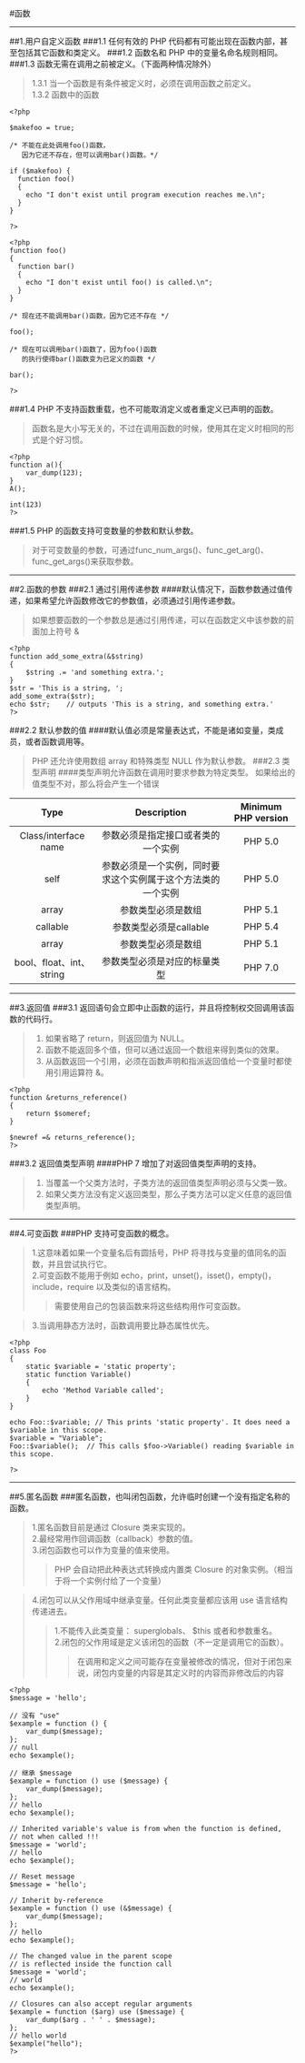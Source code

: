 #函数
***
##1.用户自定义函数 
###1.1 任何有效的 PHP 代码都有可能出现在函数内部，甚至包括其它函数和类定义。 
###1.2 函数名和 PHP 中的变量名命名规则相同。
###1.3 函数无需在调用之前被定义。（下面两种情况除外）
>1.3.1 当一个函数是有条件被定义时，必须在调用函数之前定义。  
>1.3.2 函数中的函数
```
<?php

$makefoo = true;

/* 不能在此处调用foo()函数，
   因为它还不存在，但可以调用bar()函数。*/

if ($makefoo) {
  function foo()
  {
    echo "I don't exist until program execution reaches me.\n";
  }
}

?>
```
```
<?php
function foo()
{
  function bar()
  {
    echo "I don't exist until foo() is called.\n";
  }
}

/* 现在还不能调用bar()函数，因为它还不存在 */

foo();

/* 现在可以调用bar()函数了，因为foo()函数
   的执行使得bar()函数变为已定义的函数 */

bar();

?> 
```
###1.4 PHP 不支持函数重载，也不可能取消定义或者重定义已声明的函数。 
>函数名是大小写无关的，不过在调用函数的时候，使用其在定义时相同的形式是个好习惯。 
```
<?php
function a(){
    var_dump(123);
}
A();

int(123)
?>
```
###1.5 PHP 的函数支持可变数量的参数和默认参数。
>对于可变数量的参数，可通过func_num_args()、func_get_arg()、func_get_args()来获取参数。
***
##2.函数的参数 
###2.1 通过引用传递参数 
####默认情况下，函数参数通过值传递，如果希望允许函数修改它的参数值，必须通过引用传递参数。 
>如果想要函数的一个参数总是通过引用传递，可以在函数定义中该参数的前面加上符号 &  
```
<?php
function add_some_extra(&$string)
{
    $string .= 'and something extra.';
}
$str = 'This is a string, ';
add_some_extra($str);
echo $str;    // outputs 'This is a string, and something extra.'
?> 
```
###2.2 默认参数的值 
####默认值必须是常量表达式，不能是诸如变量，类成员，或者函数调用等。 
>PHP 还允许使用数组 array 和特殊类型 NULL 作为默认参数。
###2.3 类型声明 
####类型声明允许函数在调用时要求参数为特定类型。
>如果给出的值类型不对，那么将会产生一个错误  

|Type|Description|Minimum PHP version|
|:---:|:---:|:---:|
|Class/interface name|参数必须是指定接口或者类的一个实例|PHP 5.0|
|self|参数必须是一个实例，同时要求这个实例属于这个方法类的一个实例|PHP 5.0|
|array|参数类型必须是数组|PHP 5.1|
|callable|参数类型必须是callable|PHP 5.4|
|array|参数类型必须是数组|PHP 5.1|
|bool、float、int、string|参数类型必须是对应的标量类型|PHP 7.0|
***
##3.返回值
###3.1 返回语句会立即中止函数的运行，并且将控制权交回调用该函数的代码行。
>1. 如果省略了 return，则返回值为 NULL。  
>2. 函数不能返回多个值，但可以通过返回一个数组来得到类似的效果。  
>3. 从函数返回一个引用，必须在函数声明和指派返回值给一个变量时都使用引用运算符 &。
```
<?php
function &returns_reference()
{
    return $someref;
}

$newref =& returns_reference();
?> 
```
###3.2 返回值类型声明 
####PHP 7 增加了对返回值类型声明的支持。
>1. 当覆盖一个父类方法时，子类方法的返回值类型声明必须与父类一致。  
>2. 如果父类方法没有定义返回类型，那么子类方法可以定义任意的返回值类型声明。 
***
##4.可变函数 
###PHP 支持可变函数的概念。
>1.这意味着如果一个变量名后有圆括号，PHP 将寻找与变量的值同名的函数，并且尝试执行它。  
>2.可变函数不能用于例如 echo，print，unset()，isset()，empty()，include，require 以及类似的语言结构。
>>需要使用自己的包装函数来将这些结构用作可变函数。  

>3.当调用静态方法时，函数调用要比静态属性优先。
```
<?php
class Foo
{
    static $variable = 'static property';
    static function Variable()
    {
        echo 'Method Variable called';
    }
}

echo Foo::$variable; // This prints 'static property'. It does need a $variable in this scope.
$variable = "Variable";
Foo::$variable();  // This calls $foo->Variable() reading $variable in this scope.

?> 
```
***
##5.匿名函数
###匿名函数，也叫闭包函数，允许临时创建一个没有指定名称的函数。
>1.匿名函数目前是通过 Closure 类来实现的。  
>2.最经常用作回调函数（callback）参数的值。  
>3.闭包函数也可以作为变量的值来使用。
>>PHP 会自动把此种表达式转换成内置类 Closure 的对象实例。（相当于将一个实例付给了一个变量） 

>4.闭包可以从父作用域中继承变量。任何此类变量都应该用 use 语言结构传递进去。 
>>1.不能传入此类变量： superglobals、 $this 或者和参数重名。   
>>2.闭包的父作用域是定义该闭包的函数（不一定是调用它的函数）。  
>>>在调用和定义之间可能存在变量被修改的情况，但对于闭包来说，闭包内变量的内容是其定义时的内容而非修改后的内容
```
<?php
$message = 'hello';

// 没有 "use"
$example = function () {
    var_dump($message);
};
// null
echo $example();

// 继承 $message
$example = function () use ($message) {
    var_dump($message);
};
// hello
echo $example();

// Inherited variable's value is from when the function is defined,
// not when called !!!
$message = 'world';
// hello 
echo $example();

// Reset message
$message = 'hello';

// Inherit by-reference
$example = function () use (&$message) {
    var_dump($message);
};
// hello
echo $example();

// The changed value in the parent scope
// is reflected inside the function call
$message = 'world';
// world
echo $example();

// Closures can also accept regular arguments
$example = function ($arg) use ($message) {
    var_dump($arg . ' ' . $message);
};
// hello world
$example("hello");
?> 
```